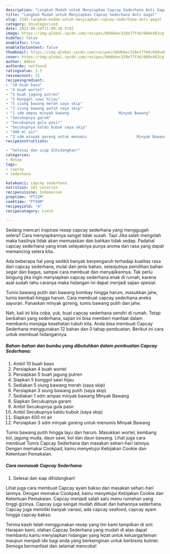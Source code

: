 ```yaml
---
description: "Langkah Mudah untuk Menyiapkan Capcay Sederhana Anti Gagal"
title: "Langkah Mudah untuk Menyiapkan Capcay Sederhana Anti Gagal"
slug: 2345-langkah-mudah-untuk-menyiapkan-capcay-sederhana-anti-gagal
category: Uncategorized
date: 2022-09-24T11:09:38.578Z
image: https://img-global.cpcdn.com/recipes/b0db6ec328e77f4d/680x482cq70/capcay-sederhana-foto-resep-utama.jpg
hideToc: false
enableToc: true
enableTocContent: false
thumbnail: https://img-global.cpcdn.com/recipes/b0db6ec328e77f4d/680x482cq70/capcay-sederhana-foto-resep-utama.jpg
cover: https://img-global.cpcdn.com/recipes/b0db6ec328e77f4d/680x482cq70/capcay-sederhana-foto-resep-utama.jpg
author: Admin
authorAv: notfound
ratingvalue: 3.3
reviewcount: 22
recipeingredient:
- "10 buah baso"
- "4 buah wortel"
- "5 buah jagung putren"
- "5 bonggol sawi hijau"
- "5 siung bawang merah saya skip"
- "3 siung bawang putih saya skip"
- "1 sdm ampas minyak bawang                      Minyak Bawang"
- "Secukupnya garam"
- "Secukupnya gula pasir"
- "Secukupnya kaldu bubuk saya skip"
- "400 ml air"
- "3 sdm minyak goreng untuk menumis                      Minyak Bawang"
recipeinstructions:

- "Selesai dan siap dihidangkan!"
categories:
- Resep
tags:
- capcay
- sederhana

katakunci: capcay sederhana 
nutrition: 181 calories
recipecuisine: Indonesian
preptime: "PT22M"
cooktime: "PT40M"
recipeyield: "4"
recipecategory: Lunch

---
```



Sedang mencari inspirasi resep capcay sederhana yang menggugah selera? Cara menyiapkannya sangat tidak susah. Tapi Jika salah mengolah maka hasilnya tidak akan memuaskan dan bahkan tidak sedap. Padahal capcay sederhana yang enak selayaknya punya aroma dan rasa yang dapat memancing selera kita.


Ada beberapa hal yang sedikit banyak berpengaruh terhadap kualitas rasa dari capcay sederhana, mulai dari jenis bahan, selanjutnya pemilihan bahan segar dan bagus, sampai cara membuat dan menyajikannya. Tak perlu bingung jika ingin menyiapkan capcay sederhana enak di rumah, karena asal sudah tahu caranya maka hidangan ini dapat menjadi sajian spesial.

Tumis bawang putih dan bawang bombay hingga harum, masukkan jahe, tumis kembali hingga harum. Cara membuat capcay sederhana aneka sayuran. Panaskan minyak goreng, tumis bawang putih dan jahe.


Nah, kali ini kita coba, yuk, buat capcay sederhana sendiri di rumah. Tetap berbahan yang sederhana, sajian ini bisa memberi manfaat dalam membantu menjaga kesehatan tubuh kita. Anda bisa membuat Capcay Sederhana menggunakan 12 bahan dan 0 tahap pembuatan. Berikut ini cara untuk membuat hidangannya.

<!--inarticleads1-->

##### Bahan-bahan dan bumbu yang dibutuhkan dalam pembuatan Capcay Sederhana:

1. Ambil 10 buah baso
1. Persiapkan 4 buah wortel
1. Persiapkan 5 buah jagung putren
1. Siapkan 5 bonggol sawi hijau
1. Sediakan 5 siung bawang merah (saya skip)
1. Persiapkan 3 siung bawang putih (saya skip)
1. Sediakan 1 sdm ampas minyak bawang                      Minyak Bawang
1. Siapkan Secukupnya garam
1. Ambil Secukupnya gula pasir
1. Ambil Secukupnya kaldu bubuk (saya skip)
1. Siapkan 400 ml air
1. Persiapkan 3 sdm minyak goreng untuk menumis                      Minyak Bawang


Tumis bawang putih hingga layu dan harum. Masukkan wortel, kembang kol, jagung muda, daun sawi, kol dan daun bawang. Lihat juga cara membuat Tumis Capcay Sederhana dan masakan sehari-hari lainnya. Dengan memakai Cookpad, kamu menyetujui Kebijakan Cookie dan Ketentuan Pemakaian. 

<!--inarticleads2-->

##### Cara memasak Capcay Sederhana:


1. Selesai dan siap dihidangkan!

Lihat juga cara membuat Capcay ayam bakso dan masakan sehari-hari lainnya. Dengan memakai Cookpad, kamu menyetujui Kebijakan Cookie dan Ketentuan Pemakaian. Capcay menjadi salah satu menu rumahan yang tinggi gizinya. Capcay juga sangat mudah dibuat dan bahannya sederhana. Capcay juga memiliki banyak variasi, ada capcay seafood, capcay ayam hingga capcay bakso. 

Terima kasih telah menggunakan resep yang tim kami tampilkan di sini. Harapan kami, olahan Capcay Sederhana yang mudah di atas dapat membantu kamu menyiapkan hidangan yang lezat untuk keluarga/teman maupun menjadi ide bagi anda yang berkeinginan untuk berbisnis kuliner. Semoga bermanfaat dan selamat mencoba!
